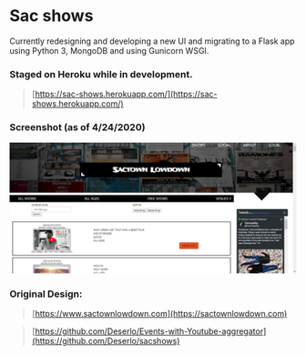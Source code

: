 # Sac shows
<p>Currently redesigning and developing a new UI and migrating to a Flask app using Python 3, MongoDB and using Gunicorn WSGI.</p>

### Staged on Heroku while in development. 
> [https://sac-shows.herokuapp.com/](https://sac-shows.herokuapp.com/)

### Screenshot (as of 4/24/2020)
![Home](https://github.com/Deserlo/sacshows/blob/master/web/static/images/home_layout_2020-04-24.png)


### Original Design: 
> [https://www.sactownlowdown.com](https://sactownlowdown.com)

> [https://github.com/Deserlo/Events-with-Youtube-aggregator](https://github.com/Deserlo/sacshows)